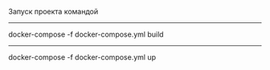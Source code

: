Запуск проекта командой 
____________
docker-compose -f docker-compose.yml build
____________
 docker-compose -f docker-compose.yml up 
